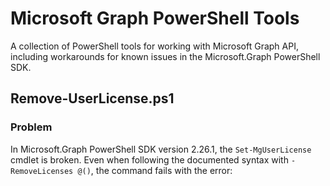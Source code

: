 # Microsoft Graph PowerShell Tools

A collection of PowerShell tools for working with Microsoft Graph API, including workarounds for known issues in the Microsoft.Graph PowerShell SDK.

## Remove-UserLicense.ps1

### Problem

In Microsoft.Graph PowerShell SDK version 2.26.1, the `Set-MgUserLicense` cmdlet is broken. Even when following the documented syntax with `-RemoveLicenses @()`, the command fails with the error:
